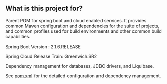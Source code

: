 ## What is this project for? ##

Parent POM for spring boot and cloud enabled services. It provides common Maven configuration and dependencies for the suite of projects, and common profiles used for build environments and other common build capabilities.

Spring Boot Version : 2.1.6.RELEASE

Spring Cloud Release Train: Greenwich.SR2

Dependency management for databases, JDBC drivers, and Liquibase.

See [pom.xml](https://github.ec.va.gov/EPMO/bip-framework/blob/master/bip-framework-parentpom/pom.xml) for the detailed configuration and dependency management.
